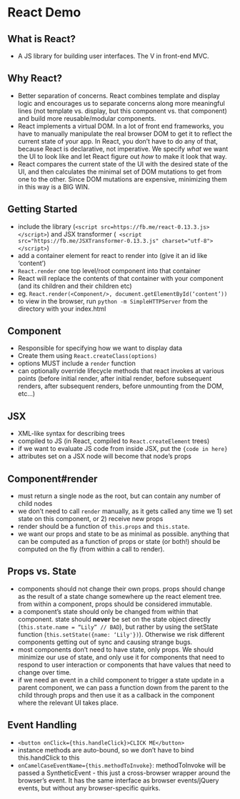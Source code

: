 # React Demo

## What is React?
- A JS library for building user interfaces.  The V in front-end MVC. 

## Why React?
- Better separation of concerns.  React combines template and display logic and encourages us to separate concerns along more meaningful lines (not template vs. display, but this component vs. that component) and build more reusable/modular components. 
- React implements a virtual DOM.  In a lot of front end frameworks, you have to manually manipulate the real browser DOM to get it to reflect the current state of your app.  In React, you don’t have to do any of that, because React is declarative, not imperative.  We specify *what* we want the UI to look like and let React figure out *how* to make it look that way.
- React compares the current state of the UI with the desired state of the UI, and then calculates the minimal set of DOM mutations to get from one to the other.  Since DOM mutations are expensive, minimizing them in this way is a BIG WIN.

## Getting Started
- include the library (`<script src=https://fb.me/react-0.13.3.js></script>`) and JSX transformer (` <script src="https://fb.me/JSXTransformer-0.13.3.js" charset="utf-8"></script>`)
- add a container element for react to render into (give it an id like ‘content’)
- `React.render` one top level/root component into that container
- React will replace the contents of that container with your component (and its children and their children etc)
- eg. `React.render(<Component/>, document.getElementById(‘content’))`
- to view in the browser, run `python -m SimpleHTTPServer` from the directory with your index.html

## Component
- Responsible for specifying how we want to display data
- Create them using `React.createClass(options)`
- options MUST include a `render` function
- can optionally override lifecycle methods that react invokes at various points (before initial render, after initial render, before subsequent renders, after subsequent renders, before unmounting from the DOM, etc...)

## JSX
- XML-like syntax for describing trees
- compiled to JS (in React, compiled to `React.createElement` trees)
- if we want to evaluate JS code from inside JSX, put the `{code in here}`
- attributes set on a JSX node will become that node’s props

## Component#render
- must return a single node as the root, but can contain any number of child nodes
- we don’t need to call `render` manually, as it gets called any time we 1) set state on this component, or 2) receive new props
- render should be a function of `this.props` and `this.state`.  
- we want our props and state to be as minimal as possible.  anything that can be computed as a function of props or state (or both!) should be computed on the fly (from within a call to render).

## Props vs. State
- components should not change their own props.  props should change as the result of a state change somewhere up the react element tree.  from within a component, props should be considered immutable.
- a component’s state should only be changed from within that component. state should **never** be set on the state object directly (`this.state.name = “Lily” // BAD`), but rather by using the setState function (`this.setState({name: ‘Lily'})`).  Otherwise we risk different components getting out of sync and causing strange bugs.
- most components don’t need to have state, only props.  We should minimize our use of state, and only use it for components that need to respond to user interaction or components that have values that need to change over time.
- if we need an event in a child component to trigger a state update in a parent component, we can pass a function down from the parent to the child through props and then use it as a callback in the component where the relevant UI takes place.

## Event Handling
- `<button onClick={this.handleClick}>CLICK ME</button>`
- instance methods are auto-bound, so we don’t have to bind this.handClick to this
- `onCamelCaseEventName={this.methodToInvoke}`: methodToInvoke will be passed a SyntheticEvent - this just a cross-browser wrapper around the browser’s event.  It has the same interface as browser events/jQuery events, but without any browser-specific quirks.
